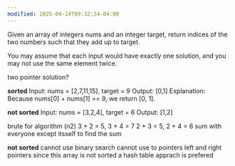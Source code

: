 ```yaml
---
modified: 2025-04-14T09:32:34-04:00
---
```

Given an array of integers nums and an integer target, return indices of the two numbers such that they add up to target.


You may assume that each input would have exactly one solution, and you may not use the same element twice.

two pointer solution?

**sorted**
Input: nums = [2,7,11,15], target = 9
Output: [0,1]
Explanation: Because nums[0] + nums[1] == 9, we return [0, 1].


**not sorted**
Input: nums = [3,2,4], target = 6
Output: [1,2]

brute for algorithm
(n2)
3 + 2 = 5, 3 + 4 = 7
2 + 3 = 5, 2 + 4 = 6
sum with everyone except itsself to find the sum

**not sorted**
cannot use binary search
cannot use to pointers left and right pointers
since this array is not sorted a hash table apprach is prefered
